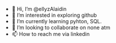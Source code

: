- 👋 Hi, I’m @ellyzAlaidin
- 👀 I’m interested in exploring github
- 🌱 I’m currently learning pyhton, SQL.
- 💞️ I’m looking to collaborate on none atm
- 📫 How to reach me via linkedin

<!---
ellyzAlaidin/ellyzAlaidin is a ✨ special ✨ repository because its `README.md` (this file) appears on your GitHub profile.
You can click the Preview link to take a look at your changes.
--->
